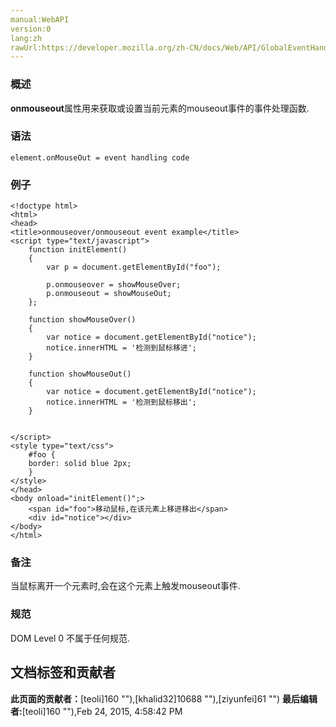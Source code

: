 ```yaml
---
manual:WebAPI
version:0
lang:zh
rawUrl:https://developer.mozilla.org/zh-CN/docs/Web/API/GlobalEventHandlers/onmouseout
---
```






### 概述<a name="概述"></a>


**onmouseout**属性用来获取或设置当前元素的mouseout事件的事件处理函数.


### 语法<a name="语法"></a>

```
element.onMouseOut = event handling code
```

### 例子<a name="例子"></a>

```
<!doctype html>  
<html>  
<head>  
<title>onmouseover/onmouseout event example</title>  
<script type="text/javascript">  
    function initElement()  
    {  
        var p = document.getElementById("foo");  

        p.onmouseover = showMouseOver;
        p.onmouseout = showMouseOut;
    };  

    function showMouseOver()  
    {  
        var notice = document.getElementById("notice");
        notice.innerHTML = '检测到鼠标移进';
    }
    
    function showMouseOut()
    {
        var notice = document.getElementById("notice");
        notice.innerHTML = '检测到鼠标移出';
    }


</script>  
<style type="text/css">  
    #foo {  
    border: solid blue 2px;  
    }  
</style>  
</head>  
<body onload="initElement()";>  
    <span id="foo">移动鼠标,在该元素上移进移出</span>
    <div id="notice"></div>
</body>  
</html> 
```

### 备注<a name="备注"></a>


当鼠标离开一个元素时,会在这个元素上触发mouseout事件.


### 规范<a name="规范"></a>


DOM Level 0 不属于任何规范.




## 文档标签和贡献者
**此页面的贡献者：**[teoli]160 ""),[khalid32]10688 ""),[ziyunfei]61 "")
**最后编辑者:**[teoli]160 ""),<time>Feb 24, 2015, 4:58:42 PM</time>


